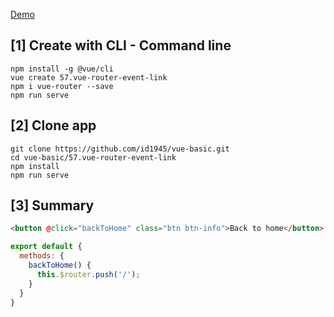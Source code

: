 [Demo](https://id1945.github.io/vue-basic/57.vue-router-event-link/dist "Demo")

## [1] Create with CLI - Command line
```
npm install -g @vue/cli
vue create 57.vue-router-event-link
npm i vue-router --save
npm run serve
```

## [2] Clone app
```
git clone https://github.com/id1945/vue-basic.git
cd vue-basic/57.vue-router-event-link
npm install
npm run serve
```

## [3] Summary
````html
<button @click="backToHome" class="btn btn-info">Back to home</button>

````
````javascript
export default {
  methods: {
    backToHome() {
      this.$router.push('/');
    } 
  }
}
````